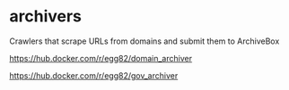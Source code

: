 # archivers
Crawlers that scrape URLs from domains and submit them to ArchiveBox

https://hub.docker.com/r/egg82/domain_archiver

https://hub.docker.com/r/egg82/gov_archiver
